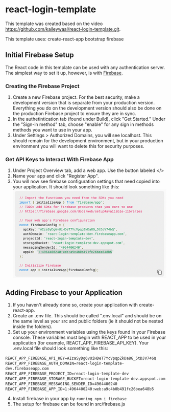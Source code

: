 # react-login-template

This template was created based on the video https://github.com/kaileywaal/react-login-template.git.

This template uses:
create-react-app
bootstrap
firebase

## Initial Firebase Setup

The React code in this template can be used with any authentication server. The simplest way to set it up, however, is with [Firebase](https://github.com/kaileywaal/react-login-template.git).

### Creating the Firebase Project

1. Create a new Firebase project. For the best security, make a development version that is separate from your production version. Everything you do on the development version should also be done on the production Firebase project to ensure they are in sync.
2. In the authetintication tab (found under Build), click "Get Started." Under the "Sign-in method" tab, choose "enable" for any sign in methods methods you want to use in your app.
3. Under Settings > Authorized Domains, you will see localhost. This should remain for the development environment, but in your production environment you will want to delete this for security purposes.

### Get API Keys to Interact With Firebase App

1. Under Project Overview tab, add a web app. Use the button labeled </>
2. Name your app and click "Register App".
3. You will now see firebase configuration settings that need copied into your application. It should look something like this:
   ![config settings](screenshots/firebase_config_settings_source.png)

## Adding Firebase to your Application

1. If you haven't already done so, create your application with create-react-app.
2. Create an .env file. This should be called ".env.local" and should be on the same level as your src and public folders (ie it should not be nested inside the folders).
3. Set up your environment variables using the keys found in your Firebase console. These variables must begin with REACT_APP to be used in your application (for example, REACT_APP_FIREBASE_API_KEY). Your .env.local file should look something like this:

```
REACT_APP_FIREBASE_API_KEY=AIzaSyDg6vUiHDeT7YcVpqpZkDa8G_5tDJV746Q
REACT_APP_FIREBASE_AUTH_DOMAIN=react-login-template-dev.firebaseapp.com
REACT_APP_FIREBASE_PROJECT_ID=react-login-template-dev
REACT_APP_FIREBASE_STORAGE_BUCKET=react-login-template-dev.appspot.com
REACT_APP_FIREBASE_MESSAGING_SENDER_ID=4964400240
REACT_APP_FIREBASE_APP_ID=1:4964400240:web:a9c4b0b491fc26bea648b5
```

4. Install firebase in your app by `running npm i firebase`
5. The setup for firebase can be found in src/firebase.js
